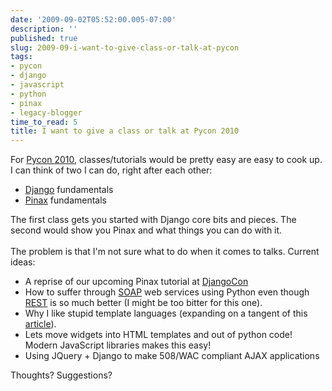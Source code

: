 ```yaml
---
date: '2009-09-02T05:52:00.005-07:00'
description: ''
published: true
slug: 2009-09-i-want-to-give-class-or-talk-at-pycon
tags:
- pycon
- django
- javascript
- python
- pinax
- legacy-blogger
time_to_read: 5
title: I want to give a class or talk at Pycon 2010
---
```


For <a href="http://us.pycon.org/2010/about/">Pycon 2010</a>, classes/tutorials would be pretty easy are easy to cook up. I can think of two I can do, right after each other:<br /><ul><li><a href="http://djangoproject.com">Django</a> fundamentals</li><li><a href="http://pinaxproject.com">Pinax</a> fundamentals</li></ul>The first class gets you started with Django core bits and pieces. The second would show you Pinax and what things you can do with it.<br /><br />The problem is that I'm not sure what to do when it comes to talks. Current ideas:<br /><ul><li>A reprise of our upcoming Pinax tutorial at <a href="http://djangocon.org">DjangoCon</a><br /></li><li>How to suffer through <a href="http://en.wikipedia.org/wiki/Vomiting">SOAP</a> web services using Python even though <a href="http://en.wikipedia.org/wiki/REST">REST</a> is so much better (I might be too bitter for this one).<br /></li><li>Why I like stupid template languages (expanding on a tangent of this <a href="http://pydanny.blogspot.com/2009/04/what-i-would-change-in-plone-templates.html">article</a>).</li><li>Lets move widgets into HTML templates and out of python code! Modern JavaScript libraries makes this easy!<br /></li><li>Using JQuery + Django to make 508/WAC compliant AJAX applications</li></ul>Thoughts? Suggestions?